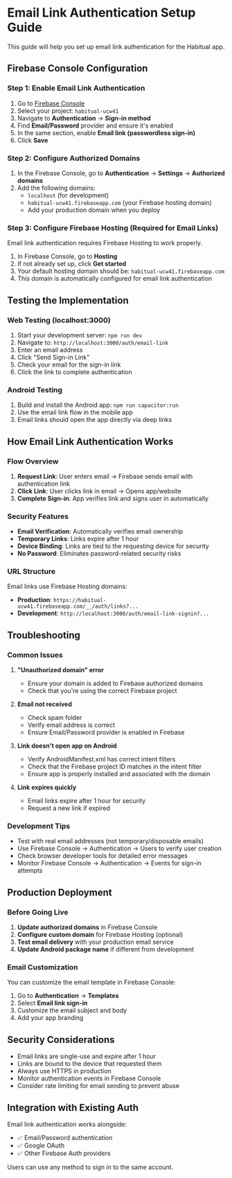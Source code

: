 # Email Link Authentication Setup Guide

This guide will help you set up email link authentication for the Habitual app.

## Firebase Console Configuration

### Step 1: Enable Email Link Authentication

1. Go to [Firebase Console](https://console.firebase.google.com/)
2. Select your project: `habitual-ucw41`
3. Navigate to **Authentication** → **Sign-in method**
4. Find **Email/Password** provider and ensure it's enabled
5. In the same section, enable **Email link (passwordless sign-in)**
6. Click **Save**

### Step 2: Configure Authorized Domains

1. In the Firebase Console, go to **Authentication** → **Settings** → **Authorized domains**
2. Add the following domains:
   - `localhost` (for development)
   - `habitual-ucw41.firebaseapp.com` (your Firebase hosting domain)
   - Add your production domain when you deploy

### Step 3: Configure Firebase Hosting (Required for Email Links)

Email link authentication requires Firebase Hosting to work properly.

1. In Firebase Console, go to **Hosting**
2. If not already set up, click **Get started**
3. Your default hosting domain should be: `habitual-ucw41.firebaseapp.com`
4. This domain is automatically configured for email link authentication

## Testing the Implementation

### Web Testing (localhost:3000)

1. Start your development server: `npm run dev`
2. Navigate to: `http://localhost:3000/auth/email-link`
3. Enter an email address
4. Click "Send Sign-in Link"
5. Check your email for the sign-in link
6. Click the link to complete authentication

### Android Testing

1. Build and install the Android app: `npm run capacitor:run`
2. Use the email link flow in the mobile app
3. Email links should open the app directly via deep links

## How Email Link Authentication Works

### Flow Overview

1. **Request Link**: User enters email → Firebase sends email with authentication link
2. **Click Link**: User clicks link in email → Opens app/website
3. **Complete Sign-in**: App verifies link and signs user in automatically

### Security Features

- **Email Verification**: Automatically verifies email ownership
- **Temporary Links**: Links expire after 1 hour
- **Device Binding**: Links are tied to the requesting device for security
- **No Password**: Eliminates password-related security risks

### URL Structure

Email links use Firebase Hosting domains:
- **Production**: `https://habitual-ucw41.firebaseapp.com/__/auth/links?...`
- **Development**: `http://localhost:3000/auth/email-link-signin?...`

## Troubleshooting

### Common Issues

1. **"Unauthorized domain" error**
   - Ensure your domain is added to Firebase authorized domains
   - Check that you're using the correct Firebase project

2. **Email not received**
   - Check spam folder
   - Verify email address is correct
   - Ensure Email/Password provider is enabled in Firebase

3. **Link doesn't open app on Android**
   - Verify AndroidManifest.xml has correct intent filters
   - Check that the Firebase project ID matches in the intent filter
   - Ensure app is properly installed and associated with the domain

4. **Link expires quickly**
   - Email links expire after 1 hour for security
   - Request a new link if expired

### Development Tips

- Test with real email addresses (not temporary/disposable emails)
- Use Firebase Console → Authentication → Users to verify user creation
- Check browser developer tools for detailed error messages
- Monitor Firebase Console → Authentication → Events for sign-in attempts

## Production Deployment

### Before Going Live

1. **Update authorized domains** in Firebase Console
2. **Configure custom domain** for Firebase Hosting (optional)
3. **Test email delivery** with your production email service
4. **Update Android package name** if different from development

### Email Customization

You can customize the email template in Firebase Console:
1. Go to **Authentication** → **Templates**
2. Select **Email link sign-in**
3. Customize the email subject and body
4. Add your app branding

## Security Considerations

- Email links are single-use and expire after 1 hour
- Links are bound to the device that requested them
- Always use HTTPS in production
- Monitor authentication events in Firebase Console
- Consider rate limiting for email sending to prevent abuse

## Integration with Existing Auth

Email link authentication works alongside:
- ✅ Email/Password authentication
- ✅ Google OAuth
- ✅ Other Firebase Auth providers

Users can use any method to sign in to the same account. 